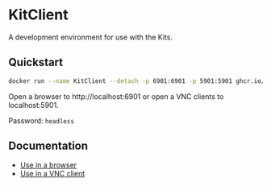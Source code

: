 # KitClient

A development environment for use with the Kits.

## Quickstart

```bash
docker run --name KitClient --detach -p 6901:6901 -p 5901:5901 ghcr.io/hfossedu/kitclient
```

Open a browser to http://localhost:6901 or open a VNC clients to localhost:5901.

Password: `headless`

## Documentation

* [Use in a browser](docs/user/use-novnc.md)
* [Use in a VNC client](docs/user/use-vnc.md)
